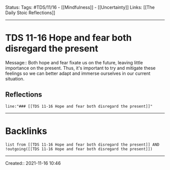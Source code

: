 Status:
Tags: #TDS/11/16 - [[Mindfulness]] - [[Uncertainty]]
Links: [[The Daily Stoic Reflections]]
___
# TDS 11-16 Hope and fear both disregard the present
Message:: Both hope and fear fixate us on the future, leaving little importance on the present. Thus, it's important to try and mitigate these feelings so we can better adapt and immerse ourselves in our current situation.

## Reflections
 ```query
line:"### [[TDS 11-16 Hope and fear both disregard the present]]"
```
___
# Backlinks
```dataview
list from [[TDS 11-16 Hope and fear both disregard the present]] AND !outgoing([[TDS 11-16 Hope and fear both disregard the present]])
```
___

Created:: 2021-11-16 10:46

